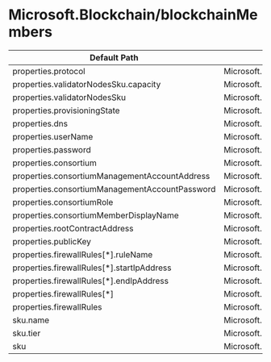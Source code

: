 # Microsoft.Blockchain/blockchainMembers

| Default Path | Alias |
|---|---|
| properties.protocol | Microsoft.Blockchain/blockchainMembers/protocol |
| properties.validatorNodesSku.capacity | Microsoft.Blockchain/blockchainMembers/validatorNodesSku.capacity |
| properties.validatorNodesSku | Microsoft.Blockchain/blockchainMembers/validatorNodesSku |
| properties.provisioningState | Microsoft.Blockchain/blockchainMembers/provisioningState |
| properties.dns | Microsoft.Blockchain/blockchainMembers/dns |
| properties.userName | Microsoft.Blockchain/blockchainMembers/userName |
| properties.password | Microsoft.Blockchain/blockchainMembers/password |
| properties.consortium | Microsoft.Blockchain/blockchainMembers/consortium |
| properties.consortiumManagementAccountAddress | Microsoft.Blockchain/blockchainMembers/consortiumManagementAccountAddress |
| properties.consortiumManagementAccountPassword | Microsoft.Blockchain/blockchainMembers/consortiumManagementAccountPassword |
| properties.consortiumRole | Microsoft.Blockchain/blockchainMembers/consortiumRole |
| properties.consortiumMemberDisplayName | Microsoft.Blockchain/blockchainMembers/consortiumMemberDisplayName |
| properties.rootContractAddress | Microsoft.Blockchain/blockchainMembers/rootContractAddress |
| properties.publicKey | Microsoft.Blockchain/blockchainMembers/publicKey |
| properties.firewallRules[*].ruleName | Microsoft.Blockchain/blockchainMembers/firewallRules[*].ruleName |
| properties.firewallRules[*].startIpAddress | Microsoft.Blockchain/blockchainMembers/firewallRules[*].startIpAddress |
| properties.firewallRules[*].endIpAddress | Microsoft.Blockchain/blockchainMembers/firewallRules[*].endIpAddress |
| properties.firewallRules[*] | Microsoft.Blockchain/blockchainMembers/firewallRules[*] |
| properties.firewallRules | Microsoft.Blockchain/blockchainMembers/firewallRules |
| sku.name | Microsoft.Blockchain/blockchainMembers/sku.name |
| sku.tier | Microsoft.Blockchain/blockchainMembers/sku.tier |
| sku | Microsoft.Blockchain/blockchainMembers/sku |

